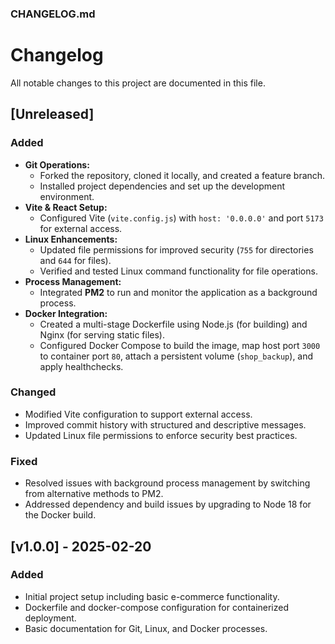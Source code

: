 ### CHANGELOG.md

# Changelog

All notable changes to this project are documented in this file.

## [Unreleased]
### Added
- **Git Operations:**
  - Forked the repository, cloned it locally, and created a feature branch.
  - Installed project dependencies and set up the development environment.
- **Vite & React Setup:**
  - Configured Vite (`vite.config.js`) with `host: '0.0.0.0'` and port `5173` for external access.
- **Linux Enhancements:**
  - Updated file permissions for improved security (`755` for directories and `644` for files).
  - Verified and tested Linux command functionality for file operations.
- **Process Management:**
  - Integrated **PM2** to run and monitor the application as a background process.
- **Docker Integration:**
  - Created a multi-stage Dockerfile using Node.js (for building) and Nginx (for serving static files).
  - Configured Docker Compose to build the image, map host port `3000` to container port `80`, attach a persistent volume (`shop_backup`), and apply healthchecks.
  
### Changed
- Modified Vite configuration to support external access.
- Improved commit history with structured and descriptive messages.
- Updated Linux file permissions to enforce security best practices.

### Fixed
- Resolved issues with background process management by switching from alternative methods to PM2.
- Addressed dependency and build issues by upgrading to Node 18 for the Docker build.

## [v1.0.0] - 2025-02-20
### Added
- Initial project setup including basic e-commerce functionality.
- Dockerfile and docker-compose configuration for containerized deployment.
- Basic documentation for Git, Linux, and Docker processes.
